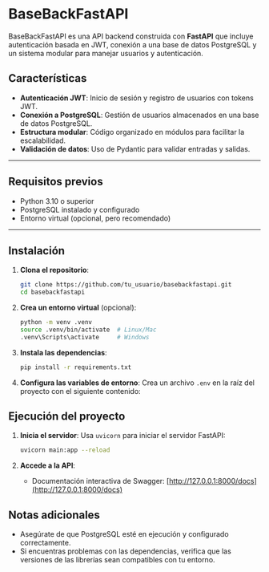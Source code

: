 # BaseBackFastAPI

BaseBackFastAPI es una API backend construida con **FastAPI** que incluye autenticación basada en JWT, conexión a una base de datos PostgreSQL y un sistema modular para manejar usuarios y autenticación.

## Características

- **Autenticación JWT**: Inicio de sesión y registro de usuarios con tokens JWT.
- **Conexión a PostgreSQL**: Gestión de usuarios almacenados en una base de datos PostgreSQL.
- **Estructura modular**: Código organizado en módulos para facilitar la escalabilidad.
- **Validación de datos**: Uso de Pydantic para validar entradas y salidas.

---

## Requisitos previos

- Python 3.10 o superior
- PostgreSQL instalado y configurado
- Entorno virtual (opcional, pero recomendado)

---

## Instalación

1. **Clona el repositorio**:
   ```bash
   git clone https://github.com/tu_usuario/basebackfastapi.git
   cd basebackfastapi

2. **Crea un entorno virtual** (opcional):
   ```bash
   python -m venv .venv
   source .venv/bin/activate  # Linux/Mac
   .venv\Scripts\activate     # Windows
   ```

3. **Instala las dependencias**:
   ```bash
   pip install -r requirements.txt
   ```

4. **Configura las variables de entorno**:
   Crea un archivo `.env` en la raíz del proyecto con el siguiente contenido:


## Ejecución del proyecto

1. **Inicia el servidor**:
   Usa `uvicorn` para iniciar el servidor FastAPI:
   ```bash
   uvicorn main:app --reload
   ```

2. **Accede a la API**:
   - Documentación interactiva de Swagger: [http://127.0.0.1:8000/docs](http://127.0.0.1:8000/docs)
   



## Notas adicionales

- Asegúrate de que PostgreSQL esté en ejecución y configurado correctamente.
- Si encuentras problemas con las dependencias, verifica que las versiones de las librerías sean compatibles con tu entorno.